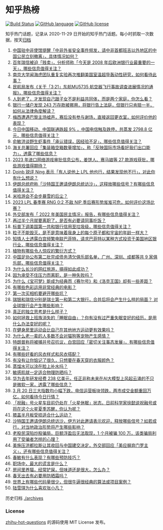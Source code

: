 # 知乎热榜
[![Build Status](https://github.com/ToWeLong/zhihu-hot-questions/workflows/CI/badge.svg)](https://github.com/ToWeLong/zhihu-hot-questions/actions)
[![GitHub language](https://img.shields.io/badge/language-golang-orange.svg)](https://golang.org/)
[![GitHub license](https://img.shields.io/github/license/ToWeLong/zhihu-hot-questions)](https://github.com/ToWeLong/zhihu-hot-questions/blob/main/LICENSE)

知乎热门话题，记录从 2020-11-29 日开始的知乎热门话题。每小时抓取一次数据，按天[归档](./archives)

<!-- BEGIN -->

1. [中国驻中非使馆提醒「中非外省安全事件频发，请中非首都班吉以外地区的中国公民立刻撤离」，具体情况如何？](https://www.zhihu.com/question/590717590)
1. [百年瑞信被迫「贱卖」，分析师称「今天是 2008 年后欧洲银行业最重要的一天」，哪些信息值得关注？](https://www.zhihu.com/question/590710134)
1. [南京大学闻海虎团队重复实验再次推翻美国室温超导轰动性研究，如何看待此事？](https://www.zhihu.com/question/590708129)
1. [民航局发布《关于「3·21」东航MU5735 航空器飞行事故调查进展情况的通报》，哪些信息值得关注？](https://www.zhihu.com/question/590824910)
1. [人到老了，才发现自己跟子女不是利益共同体，而是两个家庭，你怎么看？](https://www.zhihu.com/question/590364412)
1. [银行一储户发现 243 万存款被挪用，将银行告上法庭，但银行只肯赔一半，如何从法律角度解读？](https://www.zhihu.com/question/590733051)
1. [梅西遭遇巴黎主场嘘声，赛后没有参与谢场，直接返回更衣室，如何评价他的表现？](https://www.zhihu.com/question/590726565)
1. [今日中国移动、中国联通跌超 9% ，中国电信触及跌停，共蒸发 2798.8 亿元，哪些信息值得关注？](https://www.zhihu.com/question/590783421)
1. [俞敏洪谈野生虾事件「承认错误，因经验不足」，哪些信息值得关注？](https://www.zhihu.com/question/590544783)
1. [海关总署回应「集装箱空箱数量增加」，称「反映国际市场看好我们出口能力」，透露了哪些信息？](https://www.zhihu.com/question/590726952)
1. [2023 年进口网络游戏审批信息公布，姜饼人、赛马娘等 27 款游戏获批，哪些游戏值得期待？](https://www.zhihu.com/question/590811872)
1. [Doinb 锐评 Ning 表示「有人说他上 LPL 他也行，结果发现他不行」，对此你有什么想说？](https://www.zhihu.com/question/590232718)
1. [伊朗总统府称「沙特国王邀请伊朗总统访沙」，这释放哪些信号？有哪些信息值得关注？](https://www.zhihu.com/question/590734137)
1. [米哈游会不会步暴雪的后尘？](https://www.zhihu.com/question/502507409)
1. [2023 LPL 春季赛 RNG 0:2 不敌 NIP 季后赛形势岌岌可危，如何评价这场比赛？](https://www.zhihu.com/question/590779938)
1. [外交部发布「 2022 年美国民主情况」报告，有哪些信息值得关注？](https://www.zhihu.com/question/590718448)
1. [再过半个月就要离职了，是否有必要请同事吃饭？](https://www.zhihu.com/question/590145857)
1. [标普下调美国第一共和银行信用至垃圾级，哪些信息值得关注？](https://www.zhihu.com/question/590792746)
1. [粒子不能毁灭，是不是意味着我身上的每个原子都和宇宙的年龄一样大？](https://www.zhihu.com/question/581610791)
1. [知情人士透露白宫频繁电联巴菲特，请求巴菲特以某种方式投资于美国地区银行业，哪些信息值得关注？](https://www.zhihu.com/question/590768389)
1. [植物有哪些令人惊叹的繁衍方式？](https://www.zhihu.com/question/589362594)
1. [中国足协公布第二批完成债务清欠俱乐部名单，广州、深圳、成都等共 9 家俱乐部，哪些信息值得关注？](https://www.zhihu.com/question/590812901)
1. [为什么长沙的网红旅游，搞得如此成功？](https://www.zhihu.com/question/589722422)
1. [因为承受不住压力而离职，是一种失败吗？](https://www.zhihu.com/question/589228962)
1. [为什么《宝可梦》能成为经典而《赛尔号》和《洛克王国》却有一些差距？](https://www.zhihu.com/question/515389492)
1. [有哪些色彩运用非常经典的电影？](https://www.zhihu.com/question/52673909)
1. [第一次买相机要避开哪些坑？](https://www.zhihu.com/question/589640801)
1. [瑞银和瑞信分别是瑞士第一和第二大银行，合并后将会产生什么样的局面？ 对全球银行会产生哪些影响？](https://www.zhihu.com/question/590749117)
1. [真正的独立思考是什么样子？](https://www.zhihu.com/question/545374557)
1. [如何拯救上班族消失的「睡眠自由」？你有没有过严重失眠变好的经历，是用什么办法变好的呢？](https://www.zhihu.com/question/589289664)
1. [在健身房里运动会比自己在其他地方运动更有效果吗？](https://www.zhihu.com/question/588681515)
1. [为什么老一辈的人多数不会对猫狗等宠物产生感情？](https://www.zhihu.com/question/587231008)
1. [特朗普称将被捕并号召抗议，白宫回应「密切关注事态发展」，有哪些信息值得关注？](https://www.zhihu.com/question/590738702)
1. [有哪些好看的风衣样式和风衣搭配？](https://www.zhihu.com/question/305984112)
1. [有没有让你惦记了很久，只想要在春天穿的衣服颜色？](https://www.zhihu.com/question/587979846)
1. [蒸馏水可以涂在脸上补水吗？](https://www.zhihu.com/question/585068935)
1. [敏感肌就一定适合物理防晒吗？](https://www.zhihu.com/question/584527605)
1. [华为去年研发经费 238 亿美元，任正非称未来在AI大模型上风起云涌的不只是微软一家，透露了哪些信息？](https://www.zhihu.com/question/590333485)
1. [3 月 20 日三大指数均小幅下跌，电信运营板块领跌，两市成交金额重回万亿，如何看待今日行情？](https://www.zhihu.com/question/590731788)
1. [「祝融」号火星车目前仍处在「火星休眠」状态，日前科学家徐懿说祝融号或将在这个火星夏季苏醒，你认为呢？](https://www.zhihu.com/question/590725949)
1. [膝盖半月板受损适合什么运动？](https://www.zhihu.com/question/586562995)
1. [沙特国王邀请伊朗总统访沙，伊方对此邀请表示欢迎，释放哪些信号？如若成行，对当地政治形势将产生哪些影响？](https://www.zhihu.com/question/590767484)
1. [老股民深陷炒股骗局，巨额浮盈后无法取现，1 个月被骗 100 万，该类骗局利用了受骗者怎样的心理？](https://www.zhihu.com/question/590731716)
1. [美施压洪都拉斯让其收回与中国建交决定，外交部回应「美应摒弃门罗主义」，还有哪些信息值得关注？](https://www.zhihu.com/question/590775142)
1. [春敏有什么表现？有哪些预防技巧？](https://www.zhihu.com/question/584363819)
1. [职场中，最大的谎言是什么？](https://www.zhihu.com/question/585376856)
1. [房间里养猫，经常铲屎，但味道还是很大，怎么办？](https://www.zhihu.com/question/586436465)
1. [春天出去有必要用防晒霜吗？](https://www.zhihu.com/question/586257133)
1. [世界上有哪些代码量很少，但很牛逼很经典的算法或项目案例？](https://www.zhihu.com/question/358255792)
1. [陆雪琪为什么喜欢张小凡？](https://www.zhihu.com/question/347717112)

<!-- END -->

历史归档 [./archives](./archives)


### License
[zhihu-hot-questions](https://github.com/towelong/zhihu-hot-questions) 的源码使用 MIT License 发布。